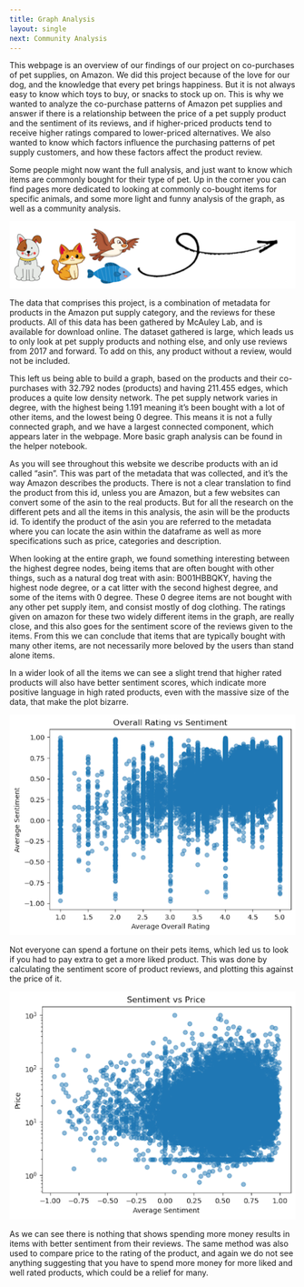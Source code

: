 ```yaml
---
title: Graph Analysis
layout: single
next: Community Analysis
---
```

This webpage is an overview of our findings of our project on co-purchases of pet supplies, on Amazon. We did this project because of the love for our dog, and the knowledge that every pet brings happiness. But it is not always easy to know which toys to buy, or snacks to stock up on. This is why we wanted to analyze the co-purchase patterns of Amazon pet supplies and answer if there is a relationship between the price of a pet supply product and the sentiment of its reviews, and if higher-priced products tend to receive higher ratings compared to lower-priced alternatives.
We also wanted to know which factors influence the purchasing patterns of pet supply customers, and how these factors affect the product review.

Some people might now want the full analysis, and just want to know which items are commonly bought for their type of pet. Up in the corner you can find pages more dedicated to looking at commonly co-bought items for specific animals, and some more light and funny analysis of the graph, as well as a community analysis.


![](/images/Arrow.png)

The data that comprises this project, is a combination of metadata for products in the Amazon put supply category, and the reviews for these products. All of this data has been gathered by McAuley Lab, and is available for download online.
The dataset gathered is large, which leads us to only look at pet supply products and nothing else, and only use reviews from 2017 and forward. To add on this, any product without a review, would not be included.

This left us being able to build a graph, based on the products and their co-purchases with 32.792 nodes (products) and having 211.455 edges, which produces a quite low density network. The pet supply network varies in degree, with the highest being 1.191 meaning it’s been bought with a lot of other items, and the lowest being 0 degree. This means it is not a fully connected graph, and we have a largest connected component, which appears later in the webpage. More basic graph analysis can be found in the helper notebook.

As you will see throughout this website we describe products with an id called “asin”. This was part of the metadata that was collected, and it’s the way Amazon describes the products. There is not a clear translation to find the product from this id, unless you are Amazon, but a few websites can convert some of the asin to the real products. But for all the research on the different pets and all the items in this analysis, the asin will be the products id. To identify the product of the asin you are referred to the metadata where you can locate the asin within the dataframe as well as more specifications such as price, categories and description.

When looking at the entire graph, we found something interesting between the highest degree nodes, being items that are often bought with other things, such as a natural dog treat with asin: B001HBBQKY, having the highest node degree, or a cat litter with the second highest degree, and some of the items with 0 degree. These 0 degree items are not bought with any other pet supply item, and consist mostly of dog clothing. 
The ratings given on amazon for these two widely different items in the graph, are really close, and this also goes for the sentiment score of the reviews given to the items. From this we can conclude that items that are typically bought with many other items, are not necessarily more beloved by the users than stand alone items.

In a wider look of all the items we can see a slight trend that higher rated products will also have better sentiment scores, which indicate more positive language in high rated products, even with the massive size of the data, that make the plot bizarre.

![](/images/rating_vs_sentiment.png)

Not everyone can spend a fortune on their pets items, which led us to look if you had to pay extra to get a more liked product. This was done by calculating the sentiment score of product reviews, and plotting this against the price of it.

![](/images/sentiment_vs_price.png)

As we can see there is nothing that shows spending more money results in items with better sentiment from their reviews. The same method was also used to compare price to the rating of the product, and again we do not see anything suggesting that you have to spend more money for more liked and well rated products, which could be a relief for many.




